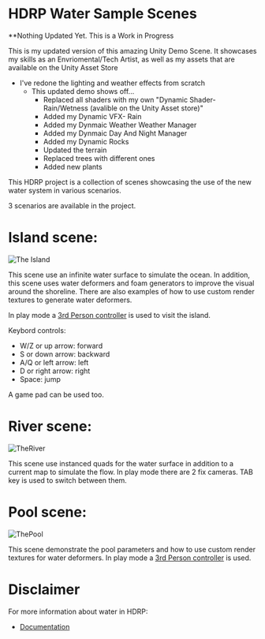# HDRP Water Sample Scenes

**Nothing Updated Yet. This is a Work in Progress

This is my updated version of this amazing Unity Demo Scene. It showcases my  skills as an Envriomental/Tech Artist, as well as my assets that are available on the Unity Asset Store
- I've redone the lighting and weather effects from scratch
  - This updated demo shows off...
    - Replaced all shaders with my own "Dynamic Shader- Rain/Wetness (avalible on the Unity Asset store)"
    - Added my Dynamic VFX- Rain
    - Added my Dynmaic Weather Weather Manager
    - Added my Dynmaic Day And Night Manager
    - Added my Dynamic Rocks
    - Updated the terrain
    - Replaced trees with different ones
    - Added new plants
    


This HDRP project is a collection of scenes showcasing the use of the new water system in various scenarios.

3 scenarios are available in the project.

# Island scene:

![The Island](https://user-images.githubusercontent.com/40639410/233672295-532696e5-a227-4aa4-aa76-1fd09793661e.jpg)


This scene use an infinite water surface to simulate the ocean. In addition, this scene uses water deformers and foam generators to improve the visual around the shoreline.
There are also examples of how to use custom render textures to generate water deformers.

In play mode a [3rd Person controller](https://assetstore.unity.com/packages/essentials/starter-assets-third-person-character-controller-196526)
is used to visit the island. 

Keybord controls:
- W/Z or up arrow: forward
- S or down arrow: backward
- A/Q or left arrow: left
- D or right arrow: right
- Space: jump

A game pad can be used too.

# River scene:

![TheRiver](https://user-images.githubusercontent.com/40639410/227177740-6546e98a-47cc-45dc-8027-09d48f4dc02a.jpg)

This scene use instanced quads for the water surface in addition to a current map to simulate the flow.
In play mode there are 2 fix cameras. TAB key is used to switch between them.

# Pool scene:

![ThePool](https://user-images.githubusercontent.com/40639410/227177826-ee1a3b7e-8128-4e77-a9b0-f923b3c72698.jpg)

This scene demonstrate the pool parameters and how to use custom render textures for water deformers.
In play mode a [3rd Person controller](https://assetstore.unity.com/packages/essentials/starter-assets-third-person-character-controller-196526) is used.

# Disclaimer


For more information about water in HDRP: 
- [Documentation](https://docs.unity3d.com/Packages/com.unity.render-pipelines.high-definition@16.0/manual/WaterSystem.html)
